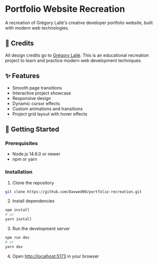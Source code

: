# Portfolio Website Recreation

A recreation of Grégory Lallé's creative developer portfolio website, built with modern web technologies.

## 🎨 Credits

All design credits go to [Grégory Lallé](https://gregorylalle.com/). This is an educational recreation project to learn and practice modern web development techniques.

## ✨ Features

- Smooth page transitions
- Interactive project showcase
- Responsive design
- Dynamic cursor effects
- Custom animations and transitions
- Project grid layout with hover effects

## 🚀 Getting Started

### Prerequisites

- Node.js 14.6.0 or newer
- npm or yarn

### Installation

1. Clone the repository

```bash
git clone https://github.com/Davwed00/portfolio-recreation.git
```

2. Install dependencies

```bash
npm install
# or
yarn install
```

3. Run the development server

```bash
npm run dev
# or
yarn dev
```

4. Open [http://localhost:5173](http://localhost:5173) in your browser
